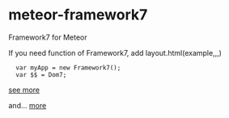 meteor-framework7
==========

Framework7 for Meteor

If you need function of Framework7, add layout.html(example,,,)
```
  var myApp = new Framework7();
  var $$ = Dom7;
```

[see more](http://www.idangero.us/framework7/docs/init-app.html#.VF7YCPmsXcw)

and...
[more](http://www.idangero.us/framework7/docs/dom.html#.VF7Yc_msXcw)


